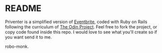 # README

Priventer is a simplified version of [Eventbrite](https://www.eventbrite.com/), coded with Ruby on Rails following the curriculum of [The Odin Project](https://theodinproject.com). Feel free to fork the project, or copy code found inside this repo. I would love to see what you'll create so if you want send it to me.

robo-monk.

